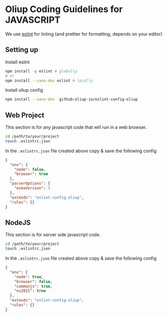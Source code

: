 # Oliup Coding Guidelines for JAVASCRIPT

We use [eslint](https://eslint.org/) for linting (and prettier for formatting, depends on your editor)

## Setting up

Install eslint

```bash
npm install -g eslint # globally
# or
npm install --save-dev eslint # locally
```

Install oliup config

```bash
npm install --save-dev  github:oliup-io/eslint-config-oliup
```

## Web Project

This section is for any javascript code that will run in a web browser.

```bash
cd /path/to/your/project
touch .eslintrc.json
```

In the `.eslintrc.json` file created above copy & save the following config

```json
{
  "env": {
    "node": false,
    "browser": true
  },
  "parserOptions": {
    "ecmaVersion": 5
  },
  "extends": "eslint-config-oliup",
  "rules": {}
}
```

## NodeJS

This section is for server side javascript code.

```bash
cd /path/to/your/project
touch .eslintrc.json
```

In the `.eslintrc.json` file created above copy & save the following config

```json
{
  "env": {
    "node": true,
    "browser": false,
    "commonjs": true,
    "es2021": true
  },
  "extends": "eslint-config-oliup",
  "rules": {}
}
```
